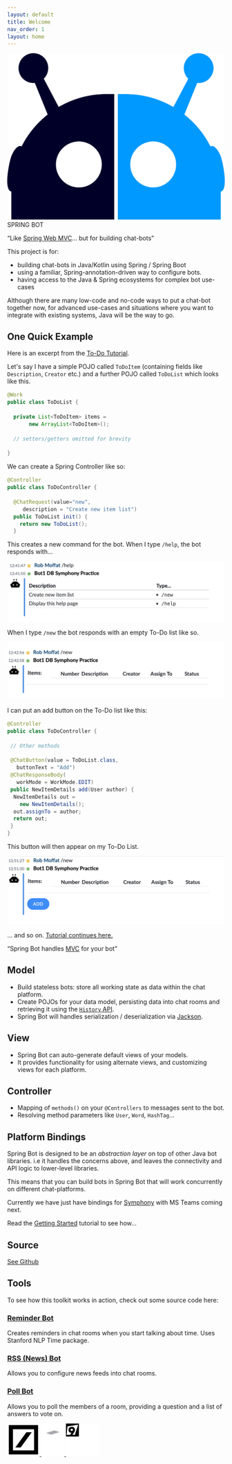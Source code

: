 ```yaml
---
layout: default
title: Welcome
nav_order: 1
layout: home
---
```


<section class="front-page-top">
  <div class="logo-surround">
    <div class="logo-image">
      <img src="assets/images/logo.svg" title="Bot Logo" />
    </div>
    <div class="logo-title"><span class="logo-spring">SPRING</span><span class="logo-bot"> BOT</span></div>
  </div>
</section>

<section class="front-page-alt"><div class="inner flex"><aside markdown="1">

  “Like [Spring Web MVC](https://spring.io/guides/gs/serving-web-content/)...
     but for building chat-bots”
  
</aside><div class="item" markdown="1">
  This project is for:
  
   - building chat-bots in Java/Kotlin using Spring / Spring Boot
   - using a familiar, Spring-annotation-driven way to configure bots.
   - having access to the Java & Spring ecosystems for complex bot use-cases 
   
  Although there are many low-code and no-code ways to put a chat-bot together now, for advanced use-cases and situations where you want to integrate with existing systems, Java will be the way to go.   
  
</div></div></section>

<section class="front-page"><div class="inner">
<div class="flex">
<div class="item" style="flex-basis: 100%"><h1>One Quick Example</h1></div>
<div class="item" markdown="1">

Here is an excerpt from the [To-Do Tutorial](getting-started.md).  

Let's say I have a simple POJO called `ToDoItem` (containing fields like `Description`, `Creator` etc.) and a further POJO called `ToDoList` which looks like this.

</div>

<div class="item"  markdown="1">

```java
@Work
public class ToDoList {

  private List<ToDoItem> items = 
       new ArrayList<ToDoItem>();

  // setters/getters omitted for brevity
  
}
```

</div><div class="item"  markdown="1">

We can create a Spring Controller like so:

</div><div class="item"  markdown="1">

```java
@Controller
public class ToDoController {

  @ChatRequest(value="new", 
     description = "Create new item list")
  public ToDoList init() {
    return new ToDoList();
  }

```

</div><div class="item"  markdown="1">

This creates a new command for the bot.  When I type `/help`, the bot responds with...

</div><div class="item"  markdown="1">

![Help Page](/assets/images/index/help.png)

</div><div class="item"  markdown="1">

When I type `/new` the bot responds with an empty To-Do list like so.

</div><div class="item"  markdown="1">

![Empty To-Do list](/assets/images/index/new.png)

</div><div class="item"  markdown="1">

I can put an add button on the To-Do list like this:

</div><div class="item"  markdown="1">

```java
@Controller
public class ToDoController {
  
 // Other methods
  
 @ChatButton(value = ToDoList.class, 
   buttonText = "Add")
 @ChatResponseBody(
   workMode = WorkMode.EDIT)
 public NewItemDetails add(User author) {
  NewItemDetails out = 
    new NewItemDetails();
  out.assignTo = author;     
  return out;
 }
}
```

</div><div class="item"  markdown="1">

This button will then appear on my To-Do List.

</div><div class="item"  markdown="1">

![Add Button](/assets/images/index/add.png)

</div><div class="item"  markdown="1">

... and so on. [Tutorial continues here.](getting-started.md)

</div></div>

</div></section>

<section class="front-page-alt"><div class="inner flex"><aside markdown="1">

“Spring Bot handles [MVC](https://en.wikipedia.org/wiki/Model–view–controller) for your bot”

</aside><div class="item" markdown="1">

## Model

- Build stateless bots:  store all working state as data within the chat platform. 
- Create POJOs for your data model, persisting data into chat rooms and retrieving it using the [`History` API](reference.md#history).
- Spring Bot will handles serialization / deserialization via [Jackson]().

</div><div class="item" markdown="1">

## View

 - Spring Bot can auto-generate default views of your models. 
 - It provides functionality for using alternate views, and customizing views for each platform.

</div><div class="item" markdown="1">
 
## Controller

 - Mapping of `methods()` on your `@Controllers` to messages sent to the bot.
 - Resolving method parameters like `User`, `Word`, `HashTag`...
 
</div></div></section>

<section class="front-page"><div class="inner" markdown="1">


# Platform Bindings

Spring Bot is designed to be an _abstraction layer_ on top of other Java bot libraries.  i.e it handles the concerns above, and leaves the connectivity and API logic to lower-level libraries.  

This means that you can build bots in Spring Bot that will work concurrently on different chat-platforms.

Currently we have just have bindings for [Symphony](symphony.md) with MS Teams coming next.

</div></section>


<section class="front-page-alt"><div class="inner flex"><aside markdown="1">

Read the [Getting Started](getting-started) tutorial to see how...

</aside><div class="item" markdown="1">

## Source

[See Github](https://github.com/finos/symphony-java-toolkit)

## Tools

To see how this toolkit works in action, check out some source code here:

### [Reminder Bot](https://github.com/finos/symphony-java-toolkit/tree/master/tools/reminder-bot)

Creates reminders in chat rooms when you start talking about time.  Uses Stanford NLP Time package.

### [RSS (News) Bot](https://github.com/finos/symphony-java-toolkit/tree/master/tools/rss-bot)

Allows you to configure news feeds into chat rooms.

### [Poll Bot](https://github.com/finos/symphony-java-toolkit/tree/master/tools/poll-bot)

Allows you to poll the members of a room, providing a question and a list of answers to vote on.

</div></div></section>

<section class="footer"><div class="inner footer">
   <a href="https://db.com"><img id="dbicon" src="assets/images/index/dblogo.png" height="75px" alt="DB" title="Deutsche Bank">
  </a>
  <a href="https://www.finos.org"><img id="finosicon" src="assets/images/index/finos_wordmark.svg" height="75px" alt="FINOS" title="FINOS">
  </a>
  <a href="https://kite9.com"><img id="kite9icon" src="assets/images/index/kite9logo.svg" height="75px" alt="DB" title="Kite9">
  </a>
</div></section>
